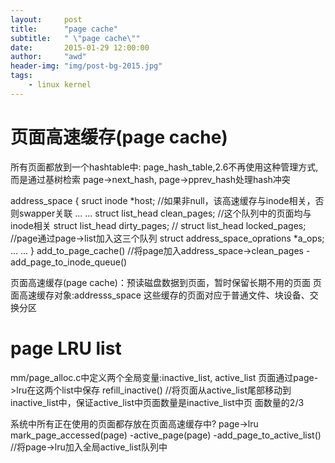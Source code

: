 ```yaml
---
layout:     post
title:      "page cache"
subtitle:   " \"page cache\""
date:       2015-01-29 12:00:00
author:     "awd"
header-img: "img/post-bg-2015.jpg"
tags:
    - linux kernel
---
```

页面高速缓存(page cache)
================================================================
所有页面都放到一个hashtable中: page_hash_table,2.6不再使用这种管理方式,而是通过基树检索
page->next_hash, page->pprev_hash处理hash冲突


address_space
{
	sruct inode *host;		//如果非null，该高速缓存与inode相关，否则swapper关联
	... ...
	struct list_head clean_pages;	//这个队列中的页面均与inode相关
	struct list_head dirty_pages;	//
	struct list_head locked_pages;	//page通过page->list加入这三个队列
	struct address_space_oprations *a_ops; 
	... ...
}
add_to_page_cache()      //将page加入address_space->clean_pages
	-add_page_to_inode_queue()

页面高速缓存(page cache)：预读磁盘数据到页面，暂时保留长期不用的页面
页面高速缓存对象:addresss_space
这些缓存的页面对应于普通文件、块设备、交换分区


page LRU list
==============================================================
mm/page_alloc.c中定义两个全局变量:inactive_list, active_list
页面通过page->lru在这两个list中保存
refill_inactive() 	//将页面从active_list尾部移动到inactive_list中，保证active_list中页面数量是inactive_list中页
面数量的2/3





系统中所有正在使用的页面都存放在页面高速缓存中? page->lru
mark_page_accessed(page)
	-active_page(page)
		-add_page_to_active_list()  //将page->lru加入全局active_list队列中
